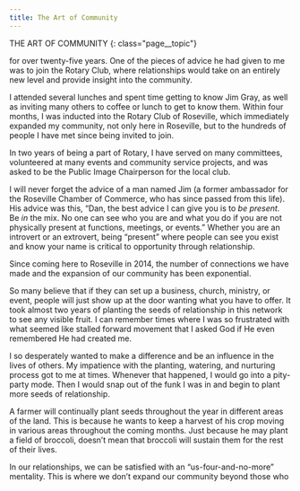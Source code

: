 ```yaml
---
title: The Art of Community
---
```


THE ART OF COMMUNITY
{: class="page__topic"}

for over twenty-five years. One of the pieces of advice he had given to me was to
join the Rotary Club, where relationships would take on an entirely new level
and provide insight into the community.

I attended several lunches and spent time getting to know Jim Gray, as well
as inviting many others to coffee or lunch to get to know them. Within four
months, I was inducted into the Rotary Club of Roseville, which immediately
expanded my community, not only here in Roseville, but to the hundreds of
people I have met since being invited to join.

In two years of being a part of Rotary, I have served on many committees,
volunteered at many events and community service projects, and was asked to
be the Public Image Chairperson for the local club.

I will never forget the advice of a man named Jim (a former ambassador
for the Roseville Chamber of Commerce, who has since passed from this life).
His advice was this, “Dan, the best advice I can give you is to _be present._ Be _in_
the mix. No one can see who you are and what you do if you are not physically
present at functions, meetings, or events.” Whether you are an introvert or an
extrovert, being “present” where people can see you exist and know your name
is critical to opportunity through relationship.

Since coming here to Roseville in 2014, the number of connections we
have made and the expansion of our community has been exponential.

So many believe that if they can set up a business, church, ministry, or
event, people will just show up at the door wanting what you have to offer. It
took almost two years of planting the seeds of relationship in this network to
see any visible fruit. I can remember times where I was so frustrated with what
seemed like stalled forward movement that I asked God if He even remembered
He had created me.

I so desperately wanted to make a difference and be an influence in the lives
of others. My impatience with the planting, watering, and nurturing process got
to me at times. Whenever that happened, I would go into a pity-party mode.
Then I would snap out of the funk I was in and begin to plant more seeds of
relationship.

A farmer will continually plant seeds throughout the year in different
areas of the land. This is because he wants to keep a harvest of his crop moving
in various areas throughout the coming months. Just because he may plant a
field of broccoli, doesn’t mean that broccoli will sustain them for the rest of
their lives.

In our relationships, we can be satisfied with an “us-four-and-no-more”
mentality. This is where we don’t expand our community beyond those who